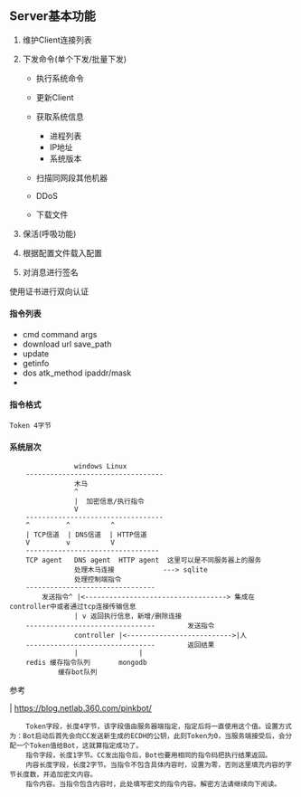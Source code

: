 ## Server基本功能
1. 维护Client连接列表
2. 下发命令(单个下发/批量下发)

    * 执行系统命令
    * 更新Client
    * 获取系统信息
    
        * 进程列表
        * IP地址
        * 系统版本
        
    * 扫描同网段其他机器
    * DDoS
    * 下载文件


3. 保活(呼吸功能)
4. 根据配置文件载入配置
5. 对消息进行签名

使用证书进行双向认证

#### 指令列表

* cmd command args
* download url save_path
* update
* getinfo 
* dos atk_method ipaddr/mask
* 


#### 指令格式
```
Token 4字节

```


#### 系统层次

```
                windows Linux
    ----------------------------------       
                木马
                ^
                |  加密信息/执行指令
                V
    ----------------------------------
    ^         ^          ^        
    | TCP信道  | DNS信道  | HTTP信道
    V         v          V
    ---------------------------------
    TCP agent   DNS agent  HTTP agent  这里可以是不同服务器上的服务
                处理木马连接            ---> sqlite
                处理控制端指令
    --------------------------------
        发送指令^ |<-----------------------------------> 集成在controller中或者通过tcp连接传输信息
                | v 返回执行信息，新增/删除连接
    --------------------------------        发送指令
                controller |<-------------------------->|人
    --------------------------------        返回结果
                |               |
    redis 缓存指令队列       mongodb
            缓存bot队列
```


参考

| https://blog.netlab.360.com/pinkbot/
```
    Token字段，长度4字节，该字段值由服务器端指定，指定后将一直使用这个值。设置方式为：Bot启动后首先会向CC发送新生成的ECDH的公钥，此刻Token为0，当服务端接受后，会分配一个Token值给Bot，这就算指定成功了。
    指令字段，长度1字节。CC发出指令后，Bot也要用相同的指令码把执行结果返回。
    内容长度字段，长度2字节。当指令不包含具体内容时，设置为零，否则这里填充内容的字节长度数，并追加密文内容。
    指令内容。当指令包含内容时，此处填写密文的指令内容。解密方法请继续向下阅读。
```